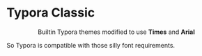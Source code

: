# Typora Classic

<p align="center">Builtin Typora themes modified to use <b>Times</b> and <b>Arial</b></p>

So Typora is compatible with those silly font requirements.
